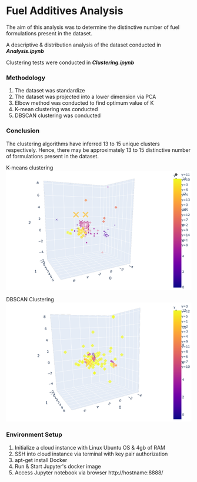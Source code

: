 # Fuel Additives Analysis
The aim of this analysis was to determine the distinctive number of fuel formulations present in the dataset.

A descriptive & distribution analysis of the dataset conducted in ***Analysis.ipynb***

Clustering tests were conducted in ***Clustering.ipynb***

### Methodology
1. The dataset was standardize
2. The dataset was projected into a lower dimension via PCA
3. Elbow method was conducted to find optimum value of K
4. K-mean clustering was conducted
5. DBSCAN clustering was conducted

### Conclusion
The clustering algorithms have inferred 13 to 15 unique clusters respectively. Hence, there may be approximately 13 to 15 distinctive number of formulations present in the dataset.

K-means clustering
![Kmeans clustering](1_Kmeans_cluster_AJ.png)

DBSCAN Clustering
![DBSCAN Clustering](1_DBSCAN_cluster_AJ.png)

### Environment Setup
1. Initialize a cloud instance with Linux Ubuntu OS & 4gb of RAM
2. SSH into cloud instance via terminal with key pair authorization
3. apt-get install Docker
4. Run & Start Jupyter's docker image
5. Access Jupyter notebook via browser http://hostname:8888/
